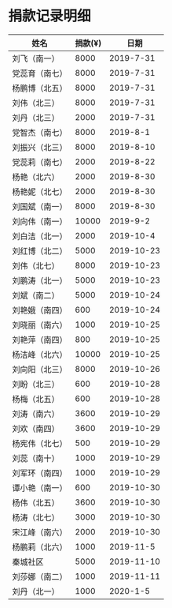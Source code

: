 # 捐款记录明细



| 姓名 | 捐款(¥) | 日期 | 
|---|---|---|
| 刘飞（南一）| 8000 | 2019-7-31 |
| 党蕊育（南七）| 8000 | 2019-7-31 |
| 杨鹏博（北五） | 8000 | 2019-7-31 |
| 刘伟（北三） | 8000 | 2019-7-31 |
| 刘丹（北三）| 2000 | 2019-7-31 |
| 党智杰（南七） | 8000 | 2019-8-1 |
| 刘振兴（北三）| 8000 | 2019-8-10 |
| 党蕊莉（南七） | 2000 | 2019-8-22 |
| 杨艳（北六）| 2000 | 2019-8-30 |
| 杨艳妮（北七）| 2000 | 2019-8-30 |
| 刘国斌（南一）| 8000 | 2019-8-30 |
| 刘向伟（南一）| 10000 | 2019-9-2 |
| 刘白洁（北一）| 2000 | 2019-10-4 |
| 刘红博（北二）| 5000 | 2019-10-23|
| 刘伟（北七）| 8000 |2019-10-23| 
| 刘鹏涛（北一）| 5000 |2019-10-23| 
| 刘斌（南二）| 5000 |2019-10-24|
| 刘艳娥（南四）| 600 | 2019-10-24|
| 刘晓丽（南六）| 1000 | 2019-10-25|
| 刘艳萍（南四）| 800 | 2019-10-25|
| 杨洁峰（北六）| 10000| 2019-10-25|
| 刘向阳（北三）| 8000| 2019-10-26|
| 刘盼（北三）|600|2019-10-28|
| 杨梅（北五）|600|2019-10-28|
| 刘涛（南六）|3600|2019-10-29|
| 刘欢（南四）|3600|2019-10-29|
| 杨宪伟（北七）|500| 2019-10-29|
| 刘蕊（南十）|1000|2019-10-29|
| 刘军环（南四）|1000|2019-10-29|
| 谭小艳（南一）|600|2019-10-30|
| 杨伟（北五）|3600|2019-10-30|
| 杨涛（北七）|3000|2019-10-30|
| 宋江峰（南六）|2000|2019-10-30|
| 杨鹏莉（北六）|1000|2019-11-5|
| 秦城社区|5000|2019-11-10|
| 刘莎娜（南二）|1000|2019-11-11|
| 刘丹（北一）|1000|2020-1-5|
